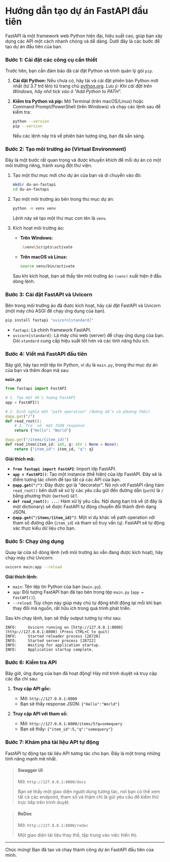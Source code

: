 # Hướng dẫn tạo dự án FastAPI đầu tiên

FastAPI là một framework web Python hiện đại, hiệu suất cao, giúp bạn xây dựng các API một cách nhanh chóng và dễ dàng. Dưới đây là các bước để tạo dự án đầu tiên của bạn.

### **Bước 1: Cài đặt các công cụ cần thiết**

Trước tiên, bạn cần đảm bảo đã cài đặt Python và trình quản lý gói `pip`.

1.  **Cài đặt Python:** Nếu chưa có, hãy tải và cài đặt phiên bản Python mới nhất (từ 3.7 trở lên) từ trang chủ [python.org](https://www.python.org/downloads/).
    *Lưu ý: Khi cài đặt trên Windows, hãy nhớ tick vào ô "Add Python to PATH".*

2.  **Kiểm tra Python và pip:** Mở Terminal (trên macOS/Linux) hoặc Command Prompt/PowerShell (trên Windows) và chạy các lệnh sau để kiểm tra:
    ```bash
    python --version
    pip --version
    ```
    Nếu các lệnh này trả về phiên bản tương ứng, bạn đã sẵn sàng.

### **Bước 2: Tạo môi trường ảo (Virtual Environment)**

Đây là một bước rất quan trọng và được khuyến khích để mỗi dự án có một môi trường riêng, tránh xung đột thư viện.

1.  Tạo một thư mục mới cho dự án của bạn và di chuyển vào đó:
    ```bash
    mkdir du-an-fastapi
    cd du-an-fastapi
    ```

2.  Tạo một môi trường ảo bên trong thư mục dự án:
    ```bash
    python -m venv venv
    ```
    Lệnh này sẽ tạo một thư mục con tên là `venv`.

3.  Kích hoạt môi trường ảo:
    * **Trên Windows:**
        ```bash
        .\venv\Scripts\activate
        ```
    * **Trên macOS và Linux:**
        ```bash
        source venv/bin/activate
        ```
    Sau khi kích hoạt, bạn sẽ thấy tên môi trường ảo `(venv)` xuất hiện ở đầu dòng lệnh.

### **Bước 3: Cài đặt FastAPI và Uvicorn**

Bên trong môi trường ảo đã được kích hoạt, hãy cài đặt FastAPI và Uvicorn (một máy chủ ASGI để chạy ứng dụng của bạn).

```bash
pip install fastapi "uvicorn[standard]"
```
* `fastapi`: Là chính framework FastAPI.
* `uvicorn[standard]`: Là máy chủ web (server) để chạy ứng dụng của bạn. Gói `standard` cung cấp hiệu suất tốt hơn và các tính năng hữu ích.

### **Bước 4: Viết mã FastAPI đầu tiên**

Bây giờ, hãy tạo một tệp tin Python, ví dụ là `main.py`, trong thư mục dự án của bạn và thêm đoạn mã sau:

**`main.py`**
```python
from fastapi import FastAPI

# 1. Tạo một đối tượng FastAPI
app = FastAPI()

# 2. Định nghĩa một "path operation" (đường dẫn và phương thức)
@app.get("/")
def read_root():
    # 3. Trả về một JSON response
    return {"Hello": "World"}

@app.get("/items/{item_id}")
def read_item(item_id: int, q: str | None = None):
    return {"item_id": item_id, "q": q}
```

**Giải thích mã:**
* **`from fastapi import FastAPI`**: Import lớp FastAPI.
* **`app = FastAPI()`**: Tạo một instance (thể hiện) của lớp FastAPI. Đây sẽ là điểm tương tác chính để tạo tất cả các API của bạn.
* **`@app.get("/")`**: Đây được gọi là "decorator". Nó nói với FastAPI rằng hàm `read_root()` bên dưới sẽ xử lý các yêu cầu gửi đến đường dẫn (`path`) là `/` bằng phương thức (`method`) `GET`.
* **`def read_root(): ...`**: Hàm xử lý yêu cầu. Nội dung bạn trả về (ở đây là một dictionary) sẽ được FastAPI tự động chuyển đổi thành định dạng JSON.
* **`@app.get("/items/{item_id}")`**: Một ví dụ khác về path operation với tham số đường dẫn (`item_id`) và tham số truy vấn (`q`). FastAPI sẽ tự động xác thực kiểu dữ liệu cho bạn.

### **Bước 5: Chạy ứng dụng**

Quay lại cửa sổ dòng lệnh (với môi trường ảo vẫn đang được kích hoạt), hãy chạy máy chủ Uvicorn:

```bash
uvicorn main:app --reload
```

**Giải thích lệnh:**
* `main`: Tên tệp tin Python của bạn (`main.py`).
* `app`: Đối tượng FastAPI bạn đã tạo bên trong tệp `main.py` (`app = FastAPI()`).
* `--reload`: Tùy chọn này giúp máy chủ tự động khởi động lại mỗi khi bạn thay đổi mã nguồn, rất hữu ích trong quá trình phát triển.

Sau khi chạy lệnh, bạn sẽ thấy output tương tự như sau:
```
INFO:     Uvicorn running on [http://127.0.0.1:8000](http://127.0.0.1:8000) (Press CTRL+C to quit)
INFO:     Started reloader process [28720]
INFO:     Started server process [28722]
INFO:     Waiting for application startup.
INFO:     Application startup complete.
```

### **Bước 6: Kiểm tra API**

Bây giờ, ứng dụng của bạn đã hoạt động! Hãy mở trình duyệt và truy cập các địa chỉ sau:

1.  **Truy cập API gốc:**
    * Mở: `http://127.0.0.1:8000`
    * Bạn sẽ thấy response JSON: `{"Hello":"World"}`

2.  **Truy cập API với tham số:**
    * Mở: `http://127.0.0.1:8000/items/5?q=somequery`
    * Bạn sẽ thấy: `{"item_id":5,"q":"somequery"}`

### **Bước 7: Khám phá tài liệu API tự động**

FastAPI tự động tạo tài liệu API tương tác cho bạn. Đây là một trong những tính năng mạnh mẽ nhất.

> #### **Swagger UI**
> Mở: `http://127.0.0.1:8000/docs`
>
> Bạn sẽ thấy một giao diện người dùng tương tác, nơi bạn có thể xem tất cả các endpoint, tham số và thậm chí là gửi yêu cầu để kiểm thử trực tiếp trên trình duyệt.

> #### **ReDoc**
> Mở: `http://127.0.0.1:8000/redoc`
>
> Một giao diện tài liệu thay thế, tập trung vào việc hiển thị.

---
Chúc mừng! Bạn đã tạo và chạy thành công dự án FastAPI đầu tiên của mình.
